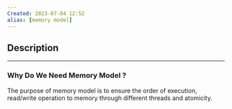 ```yaml
---
Created: 2023-07-04 12:52
alias: [memory model]
---
```

## Description
---

### Why Do We Need Memory Model ?

The purpose of memory model is to ensure the order of execution, read/write operation to memory through different threads and atomicity.
